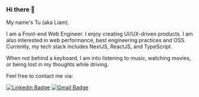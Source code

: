 ### Hi there 👋

My name's Tu (aka Liam).

I am a Front-end Web Engineer. I enjoy creating UI/UX-driven products. I am also interested in web performance, best engineering practices and OSS. Currently, my tech stack includes NextJS, ReactJS, and TypeScript.

When not behind a keyboard, I am into listening to music, watching movies, or being lost in my thoughts while driving.

 Feel free to contact me via:

[![Linkedin Badge](https://img.shields.io/badge/-liamle07-blue?style=flat&logo=Linkedin&logoColor=white&link=https://www.linkedin.com/in/liamle07/)](https://www.linkedin.com/in/liamle07/)
[![Gmail Badge](https://img.shields.io/badge/-tu.lna07@gmail.com-d14836?style=flat&logo=Gmail&logoColor=white&link=mailto:mailto:tu.lna07@gmail.com)](mailto:tu.lna07@gmail.com)

